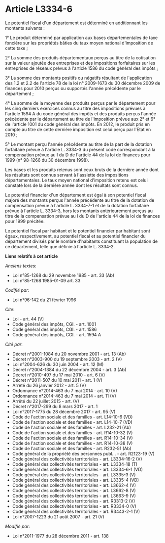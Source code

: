 # Article L3334-6

Le potentiel fiscal d'un département est déterminé en additionnant les montants suivants : 

1° Le produit déterminé par application aux bases départementales de taxe foncière sur les propriétés bâties du taux moyen
national d'imposition de cette taxe ; 

2° La somme des produits départementaux perçus au titre de la cotisation sur la valeur ajoutée des entreprises et des
impositions forfaitaires sur les entreprises de réseaux prévus à l'article 1586 du code général des impôts ; 

3° La somme des montants positifs ou négatifs résultant de l'application des 1.2 et 2.2 de l'article 78 de la loi n°
2009-1673 du 30 décembre 2009 de finances pour 2010 perçus ou supportés l'année précédente par le département ; 

4° La somme de la moyenne des produits perçus par le département pour les cinq derniers exercices connus au titre des
impositions prévues à l'article 1594 A du code général des impôts et des produits perçus l'année précédente par le
département au titre de l'imposition prévue aux 2° et 6° de l'article 1001 du code général des impôts. En 2012, le produit
pris en compte au titre de cette dernière imposition est celui perçu par l'Etat en 2010 ; 

5° Le montant perçu l'année précédente au titre de la part de la dotation forfaitaire prévue à l'article L. 3334-3 du présent
code correspondant à la compensation prévue au I du D de l'article 44 de la loi de finances pour 1999 (n° 98-1266 du 30
décembre 1998). 

Les bases et les produits retenus sont ceux bruts de la dernière année dont les résultats sont connus servant à l'assiette
des impositions départementales. Le taux moyen national d'imposition retenu est celui constaté lors de la dernière année dont
les résultats sont connus. 

Le potentiel financier d'un département est égal à son potentiel fiscal majoré des montants perçus l'année précédente au
titre de la dotation de compensation prévue à l'article L. 3334-7-1 et de la dotation forfaitaire prévue à l'article L.
3334-3, hors les montants antérieurement perçus au titre de la compensation prévue au I du D de l'article 44 de la loi de
finances pour 1999 précitée. 

Le potentiel fiscal par habitant et le potentiel financier par habitant sont égaux, respectivement, au potentiel fiscal et au
potentiel financier du département divisés par le nombre d'habitants constituant la population de ce département, telle que
définie à l'article L. 3334-2.

**Liens relatifs à cet article**

_Anciens textes_:

  - Loi n°85-1268 du 29 novembre 1985 - art. 33 (Ab)
  - Loi n°85-1268 1985-01-09 art. 33

_Codifié par_:

  - Loi n°96-142 du 21 février 1996

_Cite_:

  - Loi - art. 44 (V)
  - Code général des impôts, CGI. - art. 1001
  - Code général des impôts, CGI. - art. 1586
  - Code général des impôts, CGI. - art. 1594 A

_Cité par_:

  - Décret n°2001-1084 du 20 novembre 2001 - art. 13 (Ab)
  - Décret n°2003-900 du 19 septembre 2003 - art. 2 (V)
  - Loi n°2004-626 du 30 juin 2004 - art. 12 (M)
  - Décret n°2004-1384 du 22 décembre 2004 - art. 3 (Ab)
  - Décret n°2010-497 du 17 mai 2010 - art. 6 (V)
  - Décret n°2011-507 du 10 mai 2011 - art. 1 (V)
  - Arrêté du 26 janvier 2012 - art. 5 (V)
  - Ordonnance n°2014-463 du 7 mai 2014 - art. 10 (V)
  - Ordonnance n°2014-463 du 7 mai 2014 - art. 11 (V)
  - Arrêté du 22 juillet 2015 - art. (V)
  - Décret n°2017-299 du 8 mars 2017 - art. 1
  - Loi n°2017-1775 du 28 décembre 2017 - art. 95 (V)
  - Code de l'action sociale et des familles - art. L14-10-6 (VD)
  - Code de l'action sociale et des familles - art. L14-10-7 (VD)
  - Code de l'action sociale et des familles - art. L232-21 (Ab)
  - Code de l'action sociale et des familles - art. R14-10-32 (V)
  - Code de l'action sociale et des familles - art. R14-10-34 (V)
  - Code de l'action sociale et des familles - art. R14-10-38 (V)
  - Code de l'action sociale et des familles - art. R232-51 (Ab)
  - Code général de la propriété des personnes publ... - art. R2123-19 (V)
  - Code général des collectivités territoriales - art. L3334-16-2 (V)
  - Code général des collectivités territoriales - art. L3334-18 (T)
  - Code général des collectivités territoriales - art. L3334-6-1 (VD)
  - Code général des collectivités territoriales - art. L3335-3 (V)
  - Code général des collectivités territoriales - art. L3335-4 (VD)
  - Code général des collectivités territoriales - art. L3662-4 (V)
  - Code général des collectivités territoriales - art. L3662-8 (V)
  - Code général des collectivités territoriales - art. L3663-9 (V)
  - Code général des collectivités territoriales - art. R3313-2 (V)
  - Code général des collectivités territoriales - art. R3334-0 (V)
  - Code général des collectivités territoriales - art. R3443-2-1 (V)
  - Loi n°2007-1223 du 21 août 2007 - art. 21 (V)

_Modifié par_:

  - Loi n°2011-1977 du 28 décembre 2011 - art. 138

